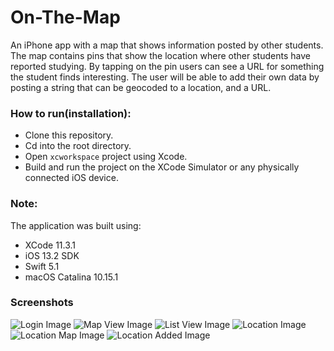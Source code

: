 # On-The-Map

An iPhone app with a map that shows information posted by other students. 
The map contains pins that show the location where other students have reported studying. 
By tapping on the pin users can see a URL for something the student finds interesting. 
The user will be able to add their own data by posting a string that can be geocoded to a location, and a URL.

### How to run(installation):

* Clone this repository.
* Cd into the root directory.
* Open `xcworkspace` project using Xcode.
* Build and run the project on the XCode Simulator or any physically connected iOS device.

### Note:

The application was built using:

* XCode 11.3.1
* iOS 13.2 SDK
* Swift 5.1
* macOS Catalina 10.15.1

### Screenshots
![Login Image](https://github.com/IniongunIsaac/On-The-Map/blob/master/On%20The%20Map/Screenshots/login.png)
![Map View Image](https://github.com/IniongunIsaac/On-The-Map/blob/master/On%20The%20Map/Screenshots/map.png)
![List View Image](https://github.com/IniongunIsaac/On-The-Map/blob/master/On%20The%20Map/Screenshots/list.png)
![Location Image](https://github.com/IniongunIsaac/On-The-Map/blob/master/On%20The%20Map/Screenshots/location_1.png)
![Location Map Image](https://github.com/IniongunIsaac/On-The-Map/blob/master/On%20The%20Map/Screenshots/location_2.png)
![Location Added Image](https://github.com/IniongunIsaac/On-The-Map/blob/master/On%20The%20Map/Screenshots/location_3.png)
